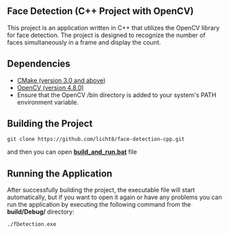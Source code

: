 ## Face Detection (C++ Project with OpenCV)
This project is an application written in C++ that utilizes the OpenCV library for face detection. 
The project is designed to recognize the number of faces simultaneously in a frame and display the count.

## Dependencies
* [CMake (version 3.0 and above)](https://cmake.org/download/)
* [OpenCV (version 4.8.0)](https://opencv.org/releases/)
* Ensure that the OpenCV /bin directory is added to your system's PATH environment variable.

## Building the Project
```
git clone https://github.com/licht8/face-detection-cpp.git
```
and then you can open [**build_and_run.bat**]() file

## Running the Application
After successfully building the project, the executable file will start automatically, but if you want to open it again or have any problems you can run the application by executing the following command from the **build/Debug/** directory:
```
./fDetection.exe
```
